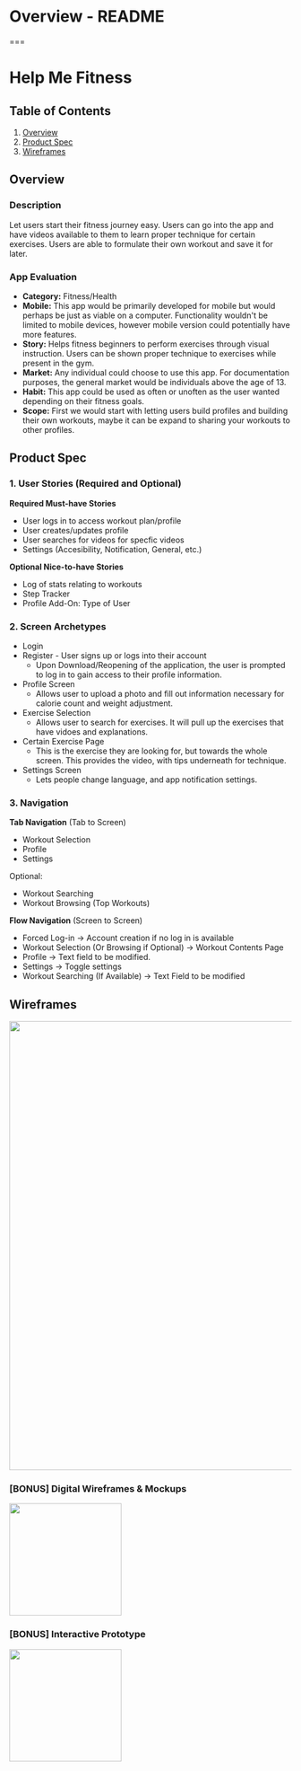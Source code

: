 # Overview - README 
===



# Help Me Fitness

## Table of Contents
1. [Overview](#Overview)
1. [Product Spec](#Product-Spec)
1. [Wireframes](#Wireframes)

## Overview
### Description
Let users start their fitness journey easy. Users can go into the app and have videos available to them to learn proper technique for certain exercises. Users are able to formulate their own workout and save it for later. 

### App Evaluation
- **Category:** Fitness/Health
- **Mobile:** This app would be primarily developed for mobile but would perhaps be just as viable on a computer. Functionality wouldn't be limited to mobile devices, however mobile version could potentially have more features.
- **Story:** Helps fitness beginners to perform exercises through visual instruction. Users can be shown proper technique to exercises while present in the gym. 
- **Market:** Any individual could choose to use this app. For documentation purposes, the general market would be individuals above the age of 13.
- **Habit:** This app could be used as often or unoften as the user wanted depending on their fitness goals.
- **Scope:** First we would start with letting users build profiles and building their own workouts, maybe it can be expand to sharing your workouts to other profiles.

## Product Spec
### 1. User Stories (Required and Optional)

**Required Must-have Stories**

* User logs in to access workout plan/profile
* User creates/updates profile
* User searches for videos for specfic videos 
* Settings (Accesibility, Notification, General, etc.)

**Optional Nice-to-have Stories**

* Log of stats relating to workouts
* Step Tracker
* Profile Add-On: Type of User

### 2. Screen Archetypes

* Login 
* Register - User signs up or logs into their account
   * Upon Download/Reopening of the application, the user is prompted to log in to gain access to their profile information.
* Profile Screen 
   * Allows user to upload a photo and fill out information necessary for calorie count and weight adjustment. 
* Exercise Selection
   * Allows user to search for exercises. It will pull up the exercises that have vidoes and explanations. 
* Certain Exercise Page
   * This is the exercise they are looking for, but towards the whole screen. This provides the video, with tips underneath for              technique. 
* Settings Screen
   * Lets people change language, and app notification settings.

### 3. Navigation

**Tab Navigation** (Tab to Screen)

* Workout Selection
* Profile
* Settings

Optional:
* Workout Searching
* Workout Browsing (Top Workouts)

**Flow Navigation** (Screen to Screen)
* Forced Log-in -> Account creation if no log in is available
* Workout Selection (Or Browsing if Optional) -> Workout Contents Page 
* Profile -> Text field to be modified. 
* Settings -> Toggle settings
* Workout Searching (If Available) -> Text Field to be modified

## Wireframes
<img src="" width=800><br>

### [BONUS] Digital Wireframes & Mockups
<img src="" height=200>

### [BONUS] Interactive Prototype
<img src="https://i.imgur.com/AiKfE5g.gif" width=200>
